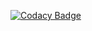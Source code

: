[![Codacy Badge](https://api.codacy.com/project/badge/Grade/2d85b9a5012c41d38c76c6ebacc7a914)](https://www.codacy.com/manual/ozgn/net-core-redis?utm_source=github.com&amp;utm_medium=referral&amp;utm_content=ozgn/net-core-redis&amp;utm_campaign=Badge_Grade)
